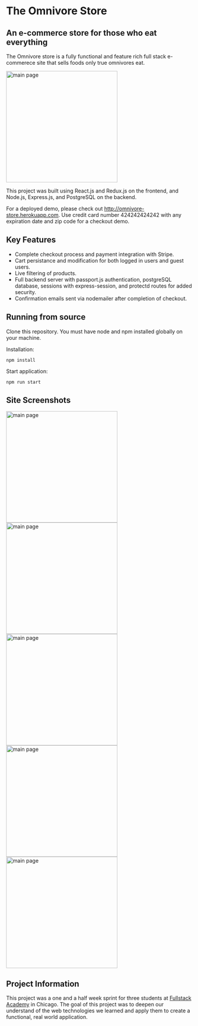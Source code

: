 # The Omnivore Store

## An e-commerce store for those who eat everything

The Omnivore store is a fully functional and feature rich full stack e-commerece site that sells foods only true omnivores eat.

<image alt="main page" src="./readmeImages/omnivore_products.png" width="300px">

This project was built using React.js and Redux.js on the frontend, and Node.js, Express.js, and PostgreSQL on the backend.

For a deployed demo, please check out http://omnivore-store.herokuapp.com. Use credit card number 424242424242 with any expiration date and zip code for a checkout demo.

## Key Features

* Complete checkout process and payment integration with Stripe.
* Cart persistance and modification for both logged in users and guest users.
* Live filtering of products.
* Full backend server with passport.js authentication, postgreSQL database, sessions with express-session, and protectd routes for added security.
* Confirmation emails sent via nodemailer after completion of checkout.

## Running from source

Clone this repository. You must have node and npm installed globally on your machine.

Installation:

`npm install`

Start application:

`npm run start`

## Site Screenshots

<image alt="main page" src="./readmeImages/omnivore_main.png" width="300px">

<image alt="main page" src="./readmeImages/omnivore_product.png" width="300px">

<image alt="main page" src="./readmeImages/omnivore_cart.png" width="300px">

<image alt="main page" src="./readmeImages/omnivore_checkout.png" width="300px">

<image alt="main page" src="./readmeImages/omnivore_confirmation.png" width="300px">

## Project Information

This project was a one and a half week sprint for three students at [Fullstack Academy](https://www.fullstackacademy.com) in Chicago. The goal of this project was to deepen our understand of the web technologies we learned and apply them to create a functional, real world application.
